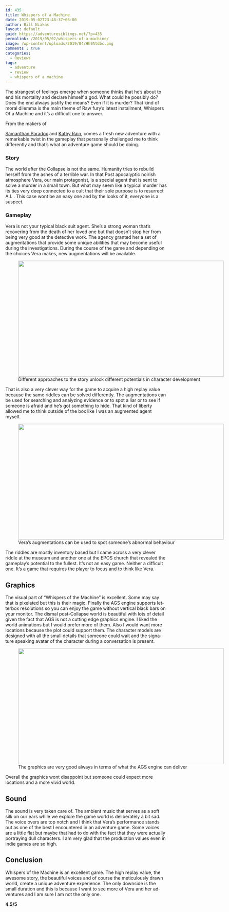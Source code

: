 ```yaml
---
id: 435
title: Whispers of a Machine
date: 2019-05-02T23:48:37+03:00
author: Bill Niakas
layout: default 
guid: https://adventuresiblings.net/?p=435
permalink: /2019/05/02/whispers-of-a-machine/
image: /wp-content/uploads/2019/04/Hh9Atdbc.png
comments : true
categories:
  - Reviews
tags:
  - adventure
  - review
  - whispers of a machine
---
```

The strangest of feelings emerge when someone thinks that he’s about to end his mortality and declare himself a god. What could he possibly do? Does the end always justify the means? Even if it is murder? That kind of moral dilemma is the main theme of Raw fury’s latest installment, Whispers Of a Machine and it’s a difficult one to answer.

<!--more-->From the makers of 

[Samarithan Paradox](https://adventuresiblings.net/2017/11/17/the-samarithan-paradox/) and [Kathy Rain](https://adventuresiblings.net/2017/11/19/kathy-rain/), comes a fresh new adventure with a remarkable twist in the gameplay that personally challenged me to think differently and that’s what an adventure game should be doing.

### Story

The world after the Collapse is not the same. Humanity tries to rebuild herself from the ashes of a terrible war. In that Post apocalyptic noirish atmosphere Vera, our main protagonist, is a special agent that is sent to solve a murder in a small town. But what may seem like a typical murder has its ties very deep connected to a cult that their sole purpose is to resurrect A.I. . This case wont be an easy one and by the looks of it, everyone is a suspect.

### Gameplay

Vera is not your typical black suit agent. She’s a strong woman that’s recovering from the death of her loved one but that doesn&#8217;t stop her from being very good at the detective work. The agency granted her a set of augmentations that provide some unique abilities that may become useful during the investigations. During the course of the game and depending on the choices Vera makes, new augmentations will be available.

<figure id="attachment_444" aria-describedby="caption-attachment-444" style="width: 640px" class="wp-caption aligncenter"><img class="size-full wp-image-444" src="https://i0.wp.com/adventuresiblings.net/wp-content/uploads/2019/05/f4NhM2Ag.png?resize=640%2C360&#038;ssl=1" alt="" width="640" height="360" srcset="https://i0.wp.com/adventuresiblings.net/wp-content/uploads/2019/05/f4NhM2Ag.png?w=640&ssl=1 640w, https://i0.wp.com/adventuresiblings.net/wp-content/uploads/2019/05/f4NhM2Ag.png?resize=300%2C169&ssl=1 300w" sizes="(max-width: 640px) 100vw, 640px" data-recalc-dims="1" /><figcaption id="caption-attachment-444" class="wp-caption-text">Different approaches to the story unlock different potentials in character development</figcaption></figure>

That is also a very clever way for the game to acquire a high replay value because the same riddles can be solved differently. The augmentations can be used for searching and analyzing evidence or to spot a liar or to see if someone is afraid and he’s got something to hide. That kind of liberty allowed me to think outside of the box like I was an augmented agent myself.

<figure id="attachment_442" aria-describedby="caption-attachment-442" style="width: 640px" class="wp-caption aligncenter"><img class="wp-image-442 size-full" src="https://i2.wp.com/adventuresiblings.net/wp-content/uploads/2019/05/x6kvB8MA.png?resize=640%2C360&#038;ssl=1" alt="" width="640" height="360" srcset="https://i2.wp.com/adventuresiblings.net/wp-content/uploads/2019/05/x6kvB8MA.png?w=640&ssl=1 640w, https://i2.wp.com/adventuresiblings.net/wp-content/uploads/2019/05/x6kvB8MA.png?resize=300%2C169&ssl=1 300w" sizes="(max-width: 640px) 100vw, 640px" data-recalc-dims="1" /><figcaption id="caption-attachment-442" class="wp-caption-text">Vera&#8217;s augmentations can be used to spot someone&#8217;s abnormal behaviour</figcaption></figure>

The riddles are mostly inventory based but I came across a very clever riddle at the museum and another one at the EPOS church that revealed the gameplay’s potential to the fullest. It’s not an easy game. Neither a difficult one. It’s a game that requires the player to focus and to think like Vera.

## Graphics

The visual part of “Whispers of the Machine” is excellent. Some may say that is pixelated but this is their magic. <span lang="en-US">Finally the AGS engine supports letterbox resolutions so you can enjoy the game without vertical black bars on your monitor. The dismal post-Collapse world is beautiful with lots of detail given the fact that AGS is not a cutting edge graphics engine. I liked the world animations but I would prefer more of them. Also I would want more locations because the plot could support them. The character models are </span><span lang="en-US">designed with all the small details that someone could wait and the signature speaking avatar of the character during a conversation is present.</span>

<figure id="attachment_443" aria-describedby="caption-attachment-443" style="width: 640px" class="wp-caption aligncenter"><img class="size-full wp-image-443" src="https://i0.wp.com/adventuresiblings.net/wp-content/uploads/2019/05/iCKIPJsQ.png?resize=640%2C360&#038;ssl=1" alt="" width="640" height="360" srcset="https://i0.wp.com/adventuresiblings.net/wp-content/uploads/2019/05/iCKIPJsQ.png?w=640&ssl=1 640w, https://i0.wp.com/adventuresiblings.net/wp-content/uploads/2019/05/iCKIPJsQ.png?resize=300%2C169&ssl=1 300w" sizes="(max-width: 640px) 100vw, 640px" data-recalc-dims="1" /><figcaption id="caption-attachment-443" class="wp-caption-text">The graphics are very good always in terms of what the AGS engine can deliver</figcaption></figure>

Overall the graphics wont disappoint but someone could expect more locations and a more vivid world.

## Sound

The sound is very taken care of. The ambient music that serves as a soft silk on our ears while we explore the game world is deliberately a bit sad. The voice overs are top notch and I think that Vera’s performance stands out as one of the best I encountered in an adventure game. Some voices are a little flat but maybe that had to do with the fact that they were actually portraying dull characters. I am very glad that the production values even in indie games are so high.

## Conclusion

<span lang="en-US">Whispers of the Machine is an excellent game. The high replay value, the awesome story, the beautiful voices and of course </span><span lang="en-US">the meticulously drawn world, create a unique adventure experience. The only downside is the small duration and this is because I want to see more of Vera and her adventures and I am sure I am not the only one.</span>


**4.5/5**
